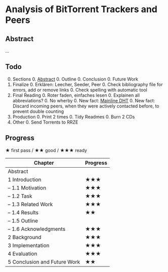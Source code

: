# Analysis of BitTorrent Trackers and Peers
## Abstract
...

## Todo
0. Sections
    0. [Abstract](https://www.ece.cmu.edu/~koopman/essays/abstract.html)
    0. Outline
    0. Conclusion
    0. Future Work
0. Finalize
    0. Erklären: Leecher, Seeder, Peer
    0. Check bibliography file for errors, add or remove links
    0. Check spelling with automatic tool
0. Final Reading
    0. Roter faden, einfaches lesen
    0. Explainen all abbreviations?
    0. No wherby
    0. New fact: [Mainline DHT](https://en.wikipedia.org/wiki/Mainline_DHT)
    0. New fact: Discard incoming peers, when they were actively contacted before, to prevent double counting
0. Production
    0. Print 2 times
    0. Tidy Readmes
    0. Burn 2 CDs
0. Other
    0. Send Torrents to RRZE

## Progress
★ first pass / ★★ good / ★★★ ready

Chapter | Progress
--- | ---
Abstract |
1 Introduction | ★★★
– 1.1 Motivation | ★★★
– 1.2 Task | ★★★
– 1.3 Related Work | ★★★
– 1.4 Results | ★★
– 1.5 Outline |
– 1.6 Acknowledgments | ★★★
2 Background | ★★★
3 Implementation | ★★★
4 Evaluation | ★★★
5 Conclusion and Future Work | ★★
